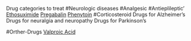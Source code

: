 Drug categories to treat #Neurologic diseases
	#Analgesic 
	#Antieplileptic’
		[Ethosuximide](https://www.drugs.com/mtm/ethosuximide.html)
		[Pregabalin](https://www.drugs.com/pregabalin.html)
		[Phenytoin](https://www.drugs.com/phenytoin.html)
	#Corticosteroid 
	Drugs for Alzheimer’s
	Drugs for neuralgia and neuropathy
	Drugs for Parkinson’s

#Orther-Drugs
	[Valproic Acid](https://www.drugs.com/mtm/valproic-acid.html)